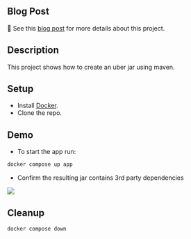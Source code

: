 ## Blog Post

:scroll: See this [blog post](https://jvdevlab.com/blog/jee/properties-loading) for more details about this project.

## Description

This project shows how to create an uber jar using maven.


## Setup

- Install [Docker](https://docs.docker.com/get-docker/).
- Clone the repo.

## Demo

- To start the app run:

```bash
docker compose up app
```

- Confirm the resulting jar contains 3rd party dependencies

![](https://jvdevlab.com/img/maven-uber-jar/02.PNG)

## Cleanup

```bash
docker compose down
```